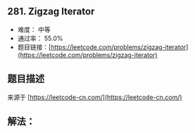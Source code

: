 ## 281. Zigzag Iterator

- 难度： 中等
- 通过率： 55.0%
- 题目链接：[https://leetcode.com/problems/zigzag-iterator](https://leetcode.com/problems/zigzag-iterator)


## 题目描述

来源于 [https://leetcode-cn.com/](https://leetcode-cn.com/)



## 解法：